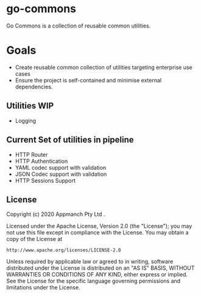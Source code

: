 # go-commons

Go Commons is a collection of reusable common utilities.

# Goals

* Create reusable common collection of utilities targeting enterprise use cases
* Ensure the project is self-contained and minimise external dependencies.

## Utilities WIP
* Logging 


## Current Set of utilities in pipeline

* HTTP Router
* HTTP Authentication
* YAML codec support with validation
* JSON Codec support with validation
* HTTP Sessions Support



## License
Copyright (c) 2020 Appmanch Pty Ltd .

Licensed under the Apache License, Version 2.0 (the "License");
you may not use this file except in compliance with the License.
You may obtain a copy of the License at

    http://www.apache.org/licenses/LICENSE-2.0

Unless required by applicable law or agreed to in writing, software
distributed under the License is distributed on an "AS IS" BASIS,
WITHOUT WARRANTIES OR CONDITIONS OF ANY KIND, either express or implied.
See the License for the specific language governing permissions and
limitations under the License.